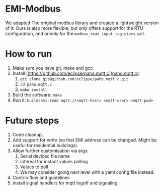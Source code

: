 # EMI-Modbus

We adapted The original modbus library and created a lightweight version of it. Ours is also more flexible, but only offers support for the RTU configuration, and onnnly for the `modbus_read_input_registers` call.

# How to run

1. Make sure you have git, make and gcc.
1. Install [https://github.com/eclipse/paho.mqtt.c](paho.mqtt.c):
    1. `git clone git@github.com:eclipse/paho.mqtt.c.git`
    2. `cd paho.mqtt.c`
    3. `make install`
1. Build the software: `make`
1. Run it: `build/emi-read mqtt://<mqtt-host> <mqtt-user> <mqtt-pwd>`

# Future steps

1. Code cleanup.
1. Add support for write (so that EMI address can be changed. Might be useful for residential buildings).
1. Allow further customisation via args:
    1. Serial devicec file name
    1. Interval for instant values polling
    1. Values to poll
    0. We may consider going next level with a yaml config file instead.
1. Contrib flow and guidelines
1. install signal handlers for mqtt logoff and signaling.